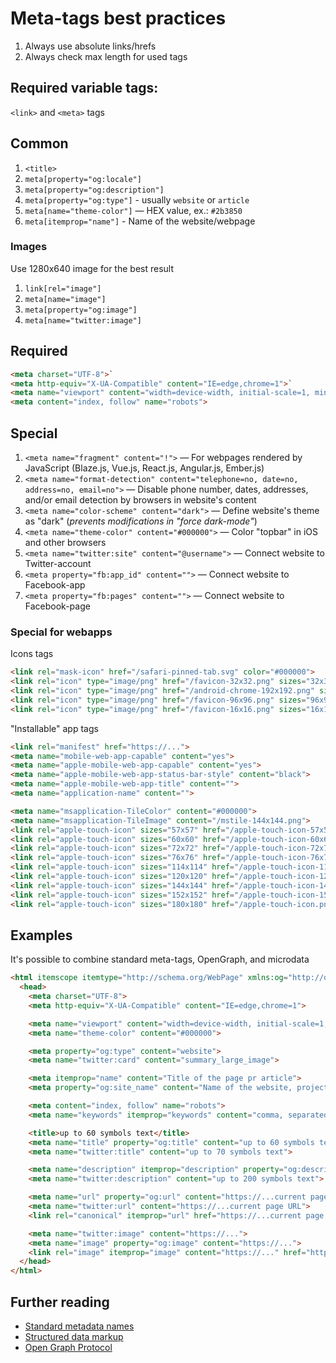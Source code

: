 # Meta-tags best practices

1. Always use absolute links/hrefs
1. Always check max length for used tags


## Required variable tags:

`<link>` and `<meta>` tags

## Common

1. `<title>`
1. `meta[property="og:locale"]`
1. `meta[property="og:description"]`
1. `meta[property="og:type"]` - usually `website` or `article`
1. `meta[name="theme-color"]` — HEX value, ex.: `#2b3850`
1. `meta[itemprop="name"]` - Name of the website/webpage

### Images

Use 1280x640 image for the best result

1. `link[rel="image"]`
1. `meta[name="image"]`
1. `meta[property="og:image"]`
1. `meta[name="twitter:image"]`


## Required

```html
<meta charset="UTF-8">`
<meta http-equiv="X-UA-Compatible" content="IE=edge,chrome=1">`
<meta name="viewport" content="width=device-width, initial-scale=1, minimum-scale=1">`
<meta content="index, follow" name="robots">
```

## Special

1. `<meta name="fragment" content="!">` — For webpages rendered by JavaScript (Blaze.js, Vue.js, React.js, Angular.js, Ember.js)
1. `<meta name="format-detection" content="telephone=no, date=no, address=no, email=no">` — Disable phone number, dates, addresses, and/or email detection by browsers in website's content
1. `<meta name="color-scheme" content="dark">` — Define website's theme as "dark" (*prevents modifications in "force dark-mode"*)
1. `<meta name="theme-color" content="#000000">` — Color "topbar" in iOS and other browsers
1. `<meta name="twitter:site" content="@username">` — Connect website to Twitter-account
1. `<meta property="fb:app_id" content="">` — Connect website to Facebook-app
1. `<meta property="fb:pages" content="">` — Connect website to Facebook-page

### Special for webapps

Icons tags

```html
<link rel="mask-icon" href="/safari-pinned-tab.svg" color="#000000">
<link rel="icon" type="image/png" href="/favicon-32x32.png" sizes="32x32">
<link rel="icon" type="image/png" href="/android-chrome-192x192.png" sizes="192x192">
<link rel="icon" type="image/png" href="/favicon-96x96.png" sizes="96x96">
<link rel="icon" type="image/png" href="/favicon-16x16.png" sizes="16x16">
```

"Installable" app tags

```html
<link rel="manifest" href="https://...">
<meta name="mobile-web-app-capable" content="yes">
<meta name="apple-mobile-web-app-capable" content="yes">
<meta name="apple-mobile-web-app-status-bar-style" content="black">
<meta name="apple-mobile-web-app-title" content="">
<meta name="application-name" content="">

<meta name="msapplication-TileColor" content="#000000">
<meta name="msapplication-TileImage" content="/mstile-144x144.png">
<link rel="apple-touch-icon" sizes="57x57" href="/apple-touch-icon-57x57.png">
<link rel="apple-touch-icon" sizes="60x60" href="/apple-touch-icon-60x60.png">
<link rel="apple-touch-icon" sizes="72x72" href="/apple-touch-icon-72x72.png">
<link rel="apple-touch-icon" sizes="76x76" href="/apple-touch-icon-76x76.png">
<link rel="apple-touch-icon" sizes="114x114" href="/apple-touch-icon-114x114.png">
<link rel="apple-touch-icon" sizes="120x120" href="/apple-touch-icon-120x120.png">
<link rel="apple-touch-icon" sizes="144x144" href="/apple-touch-icon-144x144.png">
<link rel="apple-touch-icon" sizes="152x152" href="/apple-touch-icon-152x152.png">
<link rel="apple-touch-icon" sizes="180x180" href="/apple-touch-icon.png">
```


## Examples

It's possible to combine standard meta-tags, OpenGraph, and microdata

```html
<html itemscope itemtype="http://schema.org/WebPage" xmlns:og="http://ogp.me/ns#" lang="en" xml:lang="en">
  <head>
    <meta charset="UTF-8">
    <meta http-equiv="X-UA-Compatible" content="IE=edge,chrome=1">

    <meta name="viewport" content="width=device-width, initial-scale=1, minimum-scale=1">
    <meta name="theme-color" content="#000000">

    <meta property="og:type" content="website">
    <meta name="twitter:card" content="summary_large_image">

    <meta itemprop="name" content="Title of the page pr article">
    <meta property="og:site_name" content="Name of the website, project, app, or company">

    <meta content="index, follow" name="robots">
    <meta name="keywords" itemprop="keywords" content="comma, separated, list">

    <title>up to 60 symbols text</title>
    <meta name="title" property="og:title" content="up to 60 symbols text">
    <meta name="twitter:title" content="up to 70 symbols text">

    <meta name="description" itemprop="description" property="og:description" content="up to 155 symbols text">
    <meta name="twitter:description" content="up to 200 symbols text">

    <meta name="url" property="og:url" content="https://...current page URL">
    <meta name="twitter:url" content="https://...current page URL">
    <link rel="canonical" itemprop="url" href="https://...current page URL">

    <meta name="twitter:image" content="https://...">
    <meta name="image" property="og:image" content="https://...">
    <link rel="image" itemprop="image" content="https://..." href="https://...">
  </head>
</html>
```

## Further reading

- [Standard metadata names](https://developer.mozilla.org/en-US/docs/Web/HTML/Element/meta/name)
- [Structured data markup](https://schema.org)
- [Open Graph Protocol](https://ogp.me/)
